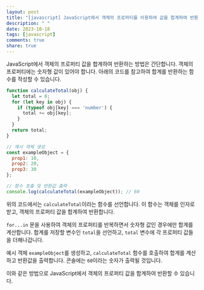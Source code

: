 ```yaml
---
layout: post
title: "[javascript] JavaScript에서 객체의 프로퍼티를 이용하여 값을 합계하여 반환하는 방법에 대해 알려주세요."
description: " "
date: 2023-10-18
tags: [javascript]
comments: true
share: true
---
```


JavaScript에서 객체의 프로퍼티 값을 합계하여 반환하는 방법은 간단합니다. 객체의 프로퍼티에는 숫자형 값이 있어야 합니다. 아래의 코드를 참고하여 합계를 반환하는 함수를 작성할 수 있습니다.

```javascript
function calculateTotal(obj) {
  let total = 0;
  for (let key in obj) {
    if (typeof obj[key] === 'number') {
      total += obj[key];
    }
  }
  return total;
}

// 예시 객체 생성
const exampleObject = {
  prop1: 10,
  prop2: 20,
  prop3: 30
};

// 함수 호출 및 반환값 출력
console.log(calculateTotal(exampleObject)); // 60
```

위의 코드에서는 `calculateTotal`이라는 함수를 선언합니다. 이 함수는 객체를 인자로 받고, 객체의 프로퍼티 값을 합계하여 반환합니다. 

`for...in` 문을 사용하여 객체의 프로퍼티를 반복하면서 숫자형 값인 경우에만 합계를 계산합니다. 합계를 저장할 변수인 `total`을 선언하고, `total` 변수에 각 프로퍼티 값들을 더해나갑니다. 

예시 객체 `exampleObject`를 생성하고, `calculateTotal` 함수를 호출하여 합계를 계산하고 반환값을 출력합니다. 콘솔에는 `60`이라는 숫자가 출력될 것입니다.

이와 같은 방법으로 JavaScript에서 객체의 프로퍼티 값을 합계하여 반환할 수 있습니다.